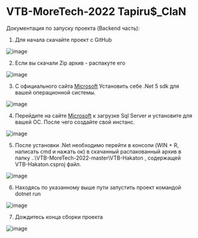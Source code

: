# VTB-MoreTech-2022 Tapiru$_ClaN
Документация по запуску проекта (Backend часть):
1. Для начала скачайте проект с GitHub

![image](https://user-images.githubusercontent.com/64648731/194741521-dcd28f70-0ae6-46d3-98da-244504ce760e.png)


2. Если вы скачали Zip архив - распакуте его

![image](https://user-images.githubusercontent.com/64648731/194741541-7f47ef61-a6d0-4d81-a0e5-42deb32f8256.png)


3. С официального сайта [Microsoft](https://dotnet.microsoft.com/en-us/download/dotnet/5.0) Установить себе .Net 5 sdk для вашей операционной системы. 

![image](https://user-images.githubusercontent.com/64648731/194743163-fdb8a3f7-fbd8-4c0b-8786-248d7efa00ba.png)

4. Перейдите на сайте [Microsoft](https://www.microsoft.com/en-us/sql-server/sql-server-downloads) к загрузке Sql Server и установите для вашей ОС. После чего создайте свой инстанс.

![image](https://user-images.githubusercontent.com/64648731/194743442-cd26cf38-f574-4553-add6-716ad872f3b8.png)


5. После установки .Net необходимо перейти в консоли (WIN + R, написать cmd и нажать ок) в скачанный распакованный архив в папку ..\VTB-MoreTech-2022-master\VTB-Hakaton , содержащей VTB-Hakaton.csproj файл. 

![image](https://user-images.githubusercontent.com/64648731/194741561-efe08e00-127b-414c-a7d1-24cd8a4d3cc7.png)


6. Находясь по указанному выше пути запустить проект командой dotnet run

![image](https://user-images.githubusercontent.com/64648731/194743302-1f4b8d35-10a4-401e-8359-aacc6cdca272.png)


7. Дождитесь конца сборки проекта

![image](https://user-images.githubusercontent.com/64648731/194743311-ca4f5472-cd32-4590-9193-825f6eecdd8f.png)

